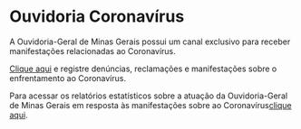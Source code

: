 # Ouvidoria Coronavírus

 A Ouvidoria-Geral de Minas Gerais possui um canal exclusivo para receber manifestações relacionadas ao Coronavírus.

[Clique aqui](http://www.ouvidoriageral.mg.gov.br/coronavirus) e registre denúncias, reclamações e manifestações sobre o enfrentamento ao Coronavírus.

Para acessar os relatórios estatísticos sobre a atuação da Ouvidoria-Geral de Minas Gerais em resposta às manifestações sobre ao Coronavírus[clique aqui](http://www.ouvidoriageral.mg.gov.br/relatorios/relatorios-covid-19).
